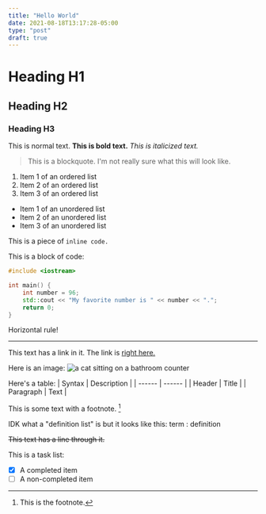```yaml
---
title: "Hello World"
date: 2021-08-18T13:17:28-05:00
type: "post"
draft: true
---
```


# Heading H1
## Heading H2
### Heading H3

This is normal text. **This is bold text.** *This is italicized text.*

> This is a blockquote. I'm not really sure what this will look like.

1. Item 1 of an ordered list
2. Item 2 of an ordered list
3. Item 3 of an ordered list

- Item 1 of an unordered list
- Item 2 of an unordered list
- Item 3 of an unordered list

This is a piece of `inline code.`

This is a block of code:
```c++
#include <iostream>

int main() {
    int number = 96;
    std::cout << "My favorite number is " << number << ".";
    return 0;
}
```

Horizontal rule!

---

This text has a link in it. The link is [right here.](https://github.com)

Here is an image:
![a cat sitting on a bathroom counter](images/harley.png)

Here's a table:
| Syntax | Description |
| ------ | ------ |
| Header | Title |
| Paragraph | Text |

This is some text with a footnote. [^1]
[^1]: This is the footnote.

IDK what a "definition list" is but it looks like this:
term
: definition

~~This text has a line through it.~~

This is a task list:
- [x] A completed item
- [ ] A non-completed item